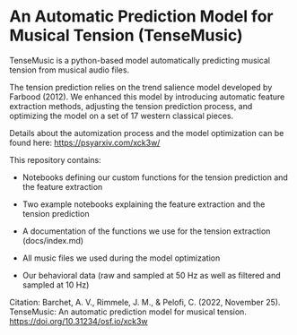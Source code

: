 # An Automatic Prediction Model for Musical Tension (TenseMusic)

TenseMusic is a python-based model automatically predicting musical tension from musical audio files. 

The tension prediction relies on the trend salience model developed by Farbood (2012). We enhanced this model by introducing automatic feature extraction methods, adjusting the tension prediction process, and optimizing the model on a set of 17 western classical pieces. 

Details about the automization process and the model optimization can be found here: https://psyarxiv.com/xck3w/

This repository contains: 
- Notebooks defining our custom functions for the tension prediction and the feature extraction 
- Two example notebooks explaining the feature extraction and the tension prediction 
- A documentation of the functions we use for the tension extraction (docs/index.md)

- All music files we used during the model optimization 
- Our behavioral data (raw and sampled at 50 Hz as well as filtered and sampled at 10 Hz)

Citation: 
Barchet, A. V., Rimmele, J. M., & Pelofi, C. (2022, November 25). TenseMusic: An automatic prediction model for musical tension. https://doi.org/10.31234/osf.io/xck3w
